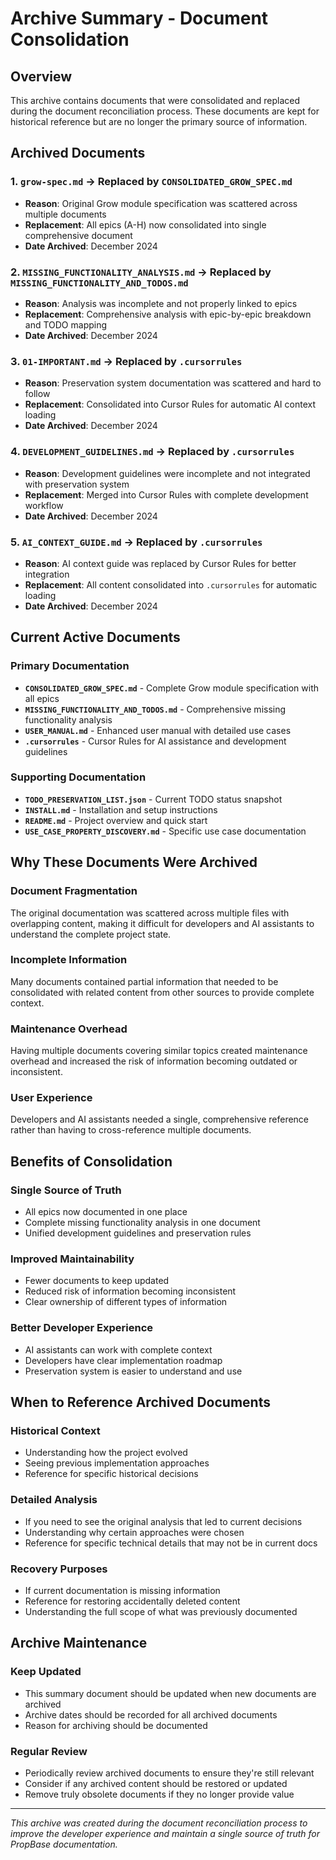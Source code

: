 # Archive Summary - Document Consolidation

## Overview
This archive contains documents that were consolidated and replaced during the document reconciliation process. These documents are kept for historical reference but are no longer the primary source of information.

## Archived Documents

### 1. **`grow-spec.md`** → Replaced by `CONSOLIDATED_GROW_SPEC.md`
- **Reason**: Original Grow module specification was scattered across multiple documents
- **Replacement**: All epics (A-H) now consolidated into single comprehensive document
- **Date Archived**: December 2024

### 2. **`MISSING_FUNCTIONALITY_ANALYSIS.md`** → Replaced by `MISSING_FUNCTIONALITY_AND_TODOS.md`
- **Reason**: Analysis was incomplete and not properly linked to epics
- **Replacement**: Comprehensive analysis with epic-by-epic breakdown and TODO mapping
- **Date Archived**: December 2024

### 3. **`01-IMPORTANT.md`** → Replaced by `.cursorrules`
- **Reason**: Preservation system documentation was scattered and hard to follow
- **Replacement**: Consolidated into Cursor Rules for automatic AI context loading
- **Date Archived**: December 2024

### 4. **`DEVELOPMENT_GUIDELINES.md`** → Replaced by `.cursorrules`
- **Reason**: Development guidelines were incomplete and not integrated with preservation system
- **Replacement**: Merged into Cursor Rules with complete development workflow
- **Date Archived**: December 2024

### 5. **`AI_CONTEXT_GUIDE.md`** → Replaced by `.cursorrules`
- **Reason**: AI context guide was replaced by Cursor Rules for better integration
- **Replacement**: All content consolidated into `.cursorrules` for automatic loading
- **Date Archived**: December 2024

## Current Active Documents

### **Primary Documentation**
- **`CONSOLIDATED_GROW_SPEC.md`** - Complete Grow module specification with all epics
- **`MISSING_FUNCTIONALITY_AND_TODOS.md`** - Comprehensive missing functionality analysis
- **`USER_MANUAL.md`** - Enhanced user manual with detailed use cases
- **`.cursorrules`** - Cursor Rules for AI assistance and development guidelines

### **Supporting Documentation**
- **`TODO_PRESERVATION_LIST.json`** - Current TODO status snapshot
- **`INSTALL.md`** - Installation and setup instructions
- **`README.md`** - Project overview and quick start
- **`USE_CASE_PROPERTY_DISCOVERY.md`** - Specific use case documentation

## Why These Documents Were Archived

### **Document Fragmentation**
The original documentation was scattered across multiple files with overlapping content, making it difficult for developers and AI assistants to understand the complete project state.

### **Incomplete Information**
Many documents contained partial information that needed to be consolidated with related content from other sources to provide complete context.

### **Maintenance Overhead**
Having multiple documents covering similar topics created maintenance overhead and increased the risk of information becoming outdated or inconsistent.

### **User Experience**
Developers and AI assistants needed a single, comprehensive reference rather than having to cross-reference multiple documents.

## Benefits of Consolidation

### **Single Source of Truth**
- All epics now documented in one place
- Complete missing functionality analysis in one document
- Unified development guidelines and preservation rules

### **Improved Maintainability**
- Fewer documents to keep updated
- Reduced risk of information becoming inconsistent
- Clear ownership of different types of information

### **Better Developer Experience**
- AI assistants can work with complete context
- Developers have clear implementation roadmap
- Preservation system is easier to understand and use

## When to Reference Archived Documents

### **Historical Context**
- Understanding how the project evolved
- Seeing previous implementation approaches
- Reference for specific historical decisions

### **Detailed Analysis**
- If you need to see the original analysis that led to current decisions
- Understanding why certain approaches were chosen
- Reference for specific technical details that may not be in current docs

### **Recovery Purposes**
- If current documentation is missing information
- Reference for restoring accidentally deleted content
- Understanding the full scope of what was previously documented

## Archive Maintenance

### **Keep Updated**
- This summary document should be updated when new documents are archived
- Archive dates should be recorded for all archived documents
- Reason for archiving should be documented

### **Regular Review**
- Periodically review archived documents to ensure they're still relevant
- Consider if any archived content should be restored or updated
- Remove truly obsolete documents if they no longer provide value

---

*This archive was created during the document reconciliation process to improve the developer experience and maintain a single source of truth for PropBase documentation.*
